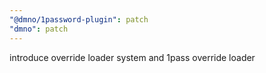 ```yaml
---
"@dmno/1password-plugin": patch
"dmno": patch
---
```


introduce override loader system and 1pass override loader
